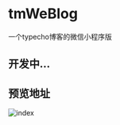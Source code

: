 # tmWeBlog
一个typecho博客的微信小程序版

## 开发中...

## 预览地址
![index](https://raw.githubusercontent.com/thinkmoon/TmWeBlog/master/index.png)
